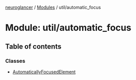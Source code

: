 [neuroglancer](../README.md) / [Modules](../modules.md) / util/automatic\_focus

# Module: util/automatic\_focus

## Table of contents

### Classes

- [AutomaticallyFocusedElement](../classes/util_automatic_focus.AutomaticallyFocusedElement.md)
